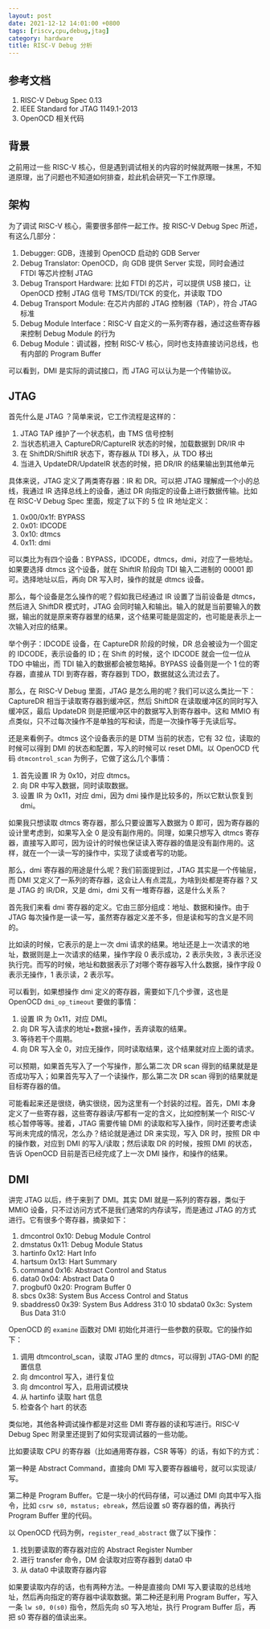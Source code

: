 ```yaml
---
layout: post
date: 2021-12-12 14:01:00 +0800
tags: [riscv,cpu,debug,jtag]
category: hardware
title: RISC-V Debug 分析
---
```


## 参考文档

1. RISC-V Debug Spec 0.13
2. IEEE Standard for JTAG 1149.1-2013
3. OpenOCD 相关代码

## 背景

之前用过一些 RISC-V 核心，但是遇到调试相关的内容的时候就两眼一抹黑，不知道原理，出了问题也不知道如何排查，趁此机会研究一下工作原理。

## 架构

为了调试 RISC-V 核心，需要很多部件一起工作。按 RISC-V Debug Spec 所述，有这么几部分：

1. Debugger: GDB，连接到 OpenOCD 启动的 GDB Server
2. Debug Translator: OpenOCD，向 GDB 提供 Server 实现，同时会通过 FTDI 等芯片控制 JTAG
3. Debug Transport Hardware: 比如 FTDI 的芯片，可以提供 USB 接口，让 OpenOCD 控制 JTAG 信号 TMS/TDI/TCK 的变化，并读取 TDO
4. Debug Transport Module: 在芯片内部的 JTAG 控制器（TAP），符合 JTAG 标准
5. Debug Module Interface：RISC-V 自定义的一系列寄存器，通过这些寄存器来控制 Debug Module 的行为
6. Debug Module：调试器，控制 RISC-V 核心，同时也支持直接访问总线，也有内部的 Program Buffer

可以看到，DMI 是实际的调试接口，而 JTAG 可以认为是一个传输协议。

## JTAG

首先什么是 JTAG ？简单来说，它工作流程是这样的：

1. JTAG TAP 维护了一个状态机，由 TMS 信号控制
2. 当状态机进入 CaptureDR/CaptureIR 状态的时候，加载数据到 DR/IR 中
3. 在 ShiftDR/ShiftIR 状态下，寄存器从 TDI 移入，从 TDO 移出
4. 当进入 UpdateDR/UpdateIR 状态的时候，把 DR/IR 的结果输出到其他单元

具体来说，JTAG 定义了两类寄存器：IR 和 DR。可以把 JTAG 理解成一个小的总线，我通过 IR 选择总线上的设备，通过 DR 向指定的设备上进行数据传输。比如在 RISC-V Debug Spec 里面，规定了以下的 5 位 IR 地址定义：

1. 0x00/0x1f: BYPASS
2. 0x01: IDCODE
3. 0x10: dtmcs
4. 0x11: dmi

可以类比为有四个设备：BYPASS，IDCODE，dtmcs，dmi，对应了一些地址。如果要选择 dtmcs 这个设备，就在 ShiftIR 阶段向 TDI 输入二进制的 00001 即可。选择地址以后，再向 DR 写入时，操作的就是 dtmcs 设备。

那么，每个设备是怎么操作的呢？假如我已经通过 IR 设置了当前设备是 dtmcs，然后进入 ShiftDR 模式时，JTAG 会同时输入和输出。输入的就是当前要输入的数据，输出的就是原来寄存器里的结果，这个结果可能是固定的，也可能是表示上一次输入对应的结果。

举个例子：IDCODE 设备，在 CaptureDR 阶段的时候，DR 总会被设为一个固定的 IDCODE，表示设备的 ID；在 Shift 的时候，这个 IDCODE 就会一位一位从 TDO 中输出，而 TDI 输入的数据都会被忽略掉。BYPASS 设备则是一个 1 位的寄存器，直接从 TDI 到寄存器，寄存器到 TDO，数据就这么流过去了。

那么，在 RISC-V Debug 里面，JTAG 是怎么用的呢？我们可以这么类比一下：CaptureDR 相当于读取寄存器到缓冲区，然后 ShiftDR 在读取缓冲区的同时写入缓冲区，最后 UpdateDR 则是把缓冲区中的数据写入到寄存器中。这和 MMIO 有点类似，只不过每次操作不是单独的写和读，而是一次操作等于先读后写。

还是来看例子。dtmcs 这个设备表示的是 DTM 当前的状态，它有 32 位，读取的时候可以得到 DMI 的状态和配置，写入的时候可以 reset DMI。以 OpenOCD 代码 `dtmcontrol_scan` 为例子，它做了这么几个事情：

1. 首先设置 IR 为 0x10，对应 dtmcs。
2. 向 DR 中写入数据，同时读取数据。
3. 设置 IR 为 0x11，对应 dmi，因为 dmi 操作是比较多的，所以它默认恢复到 dmi。

如果我只想读取 dtmcs 寄存器，那么只要设置写入数据为 0 即可，因为寄存器的设计里考虑到，如果写入全 0 是没有副作用的。同理，如果只想写入 dtmcs 寄存器，直接写入即可，因为设计的时候也保证读入寄存器的值是没有副作用的。这样，就在一个一读一写的操作中，实现了读或者写的功能。

那么，dmi 寄存器的用途是什么呢？我们前面提到过，JTAG 其实是一个传输层，而 DMI 又定义了一系列的寄存器，这会让人有点混乱，为啥到处都是寄存器？又是 JTAG 的 IR/DR，又是 dmi，dmi 又有一堆寄存器，这是什么关系？

首先我们来看 dmi 寄存器的定义。它由三部分组成：地址、数据和操作。由于 JTAG 每次操作是一读一写，虽然寄存器定义差不多，但是读和写的含义是不同的。

比如读的时候，它表示的是上一次 dmi 请求的结果。地址还是上一次请求的地址，数据则是上一次请求的结果，操作字段 0 表示成功，2 表示失败，3 表示还没执行完。而写的时候，地址和数据表示了对哪个寄存器写入什么数据，操作字段 0 表示无操作，1 表示读，2 表示写。

可以看到，如果想操作 dmi 定义的寄存器，需要如下几个步骤，这也是 OpenOCD `dmi_op_timeout` 要做的事情：

1. 设置 IR 为 0x11，对应 DMI。
2. 向 DR 写入请求的地址+数据+操作，丢弃读取的结果。
3. 等待若干个周期。
4. 向 DR 写入全 0，对应无操作，同时读取结果，这个结果就对应上面的请求。

可以预期，如果首先写入了一个写操作，那么第二次 DR scan 得到的结果就是是否成功写入；如果首先写入了一个读操作，那么第二次 DR scan 得到的结果就是目标寄存器的值。

可能看起来还是很绕，确实很绕，因为这里有一个封装的过程。首先，DMI 本身定义了一些寄存器，这些寄存器读/写都有一定的含义，比如控制某一个 RISC-V 核心暂停等等。接着，JTAG 需要传输 DMI 的读取和写入操作，同时还要考虑读写尚未完成的情况，怎么办？结论就是通过 DR 来实现，写入 DR 时，按照 DR 中的操作数，对应到 DMI 的写入/读取；然后读取 DR 的时候，按照 DMI 的状态，告诉 OpenOCD 目前是否已经完成了上一次 DMI 操作，和操作的结果。

## DMI

讲完 JTAG 以后，终于来到了 DMI。其实 DMI 就是一系列的寄存器，类似于 MMIO 设备，只不过访问方式不是我们通常的内存读写，而是通过 JTAG 的方式进行。它有很多个寄存器，摘录如下：

1. dmcontrol 0x10: Debug Module Control
2. dmstatus 0x11: Debug Module Status
3. hartinfo 0x12: Hart Info
4. hartsum 0x13: Hart Summary
5. command 0x16: Abstract Control and Status
6. data0 0x04: Abstract Data 0
7. progbuf0 0x20: Program Buffer 0
8. sbcs 0x38: System Bus Access Control and Status
9. sbaddress0 0x39: System Bus Address 31:0
10 sbdata0 0x3c: System Bus Data 31:0

OpenOCD 的 `examine` 函数对 DMI 初始化并进行一些参数的获取。它的操作如下：

1. 调用 dtmcontrol_scan，读取 JTAG 里的 dtmcs，可以得到 JTAG-DMI 的配置信息
2. 向 dmcontrol 写入，进行复位
3. 向 dmcontrol 写入，启用调试模块
4. 从 hartinfo 读取 hart 信息
5. 检查各个 hart 的状态

类似地，其他各种调试操作都是对这些 DMI 寄存器的读和写进行。RISC-V Debug Spec 附录里还提到了如何实现调试器的一些功能。

比如要读取 CPU 的寄存器（比如通用寄存器，CSR 等等）的话，有如下的方式：

第一种是 Abstract Command，直接向 DMI 写入要寄存器编号，就可以实现读/写。

第二种是 Program Buffer。它是一块小的代码存储，可以通过 DMI 向其中写入指令，比如 `csrw s0, mstatus; ebreak`，然后设置 s0 寄存器的值，再执行 Program Buffer 里的代码。

以 OpenOCD 代码为例，`register_read_abstract` 做了以下操作：

1. 找到要读取的寄存器对应的 Abstract Register Number
2. 进行 transfer 命令，DM 会读取对应寄存器到 data0 中
3. 从 data0 中读取寄存器内容

如果要读取内存的话，也有两种方法。一种是直接向 DMI 写入要读取的总线地址，然后再向指定的寄存器中读取数据。第二种还是利用 Program Buffer，写入一条 `lw s0, 0(s0)` 指令，然后先向 s0 写入地址，执行 Program Buffer 后，再把 s0 寄存器的值读出来。
